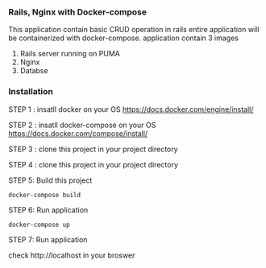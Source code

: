 ### Rails, Nginx with Docker-compose

This application contain basic CRUD operation in rails entire application
will be containerized with docker-compose. application contain 3 images
1. Rails server running on PUMA
2. Nginx
3. Databse


### Installation

STEP 1 : insatll docker on your OS
https://docs.docker.com/engine/install/

STEP 2 : insatll docker-compose on your OS
https://docs.docker.com/compose/install/

STEP 3 : clone this project in your project directory

STEP 4 : clone this project in your project directory

STEP 5: Build this project
```
docker-compose build
```
STEP 6: Run application
```
docker-compose up
```
STEP 7: Run application

check http://localhost in your broswer






